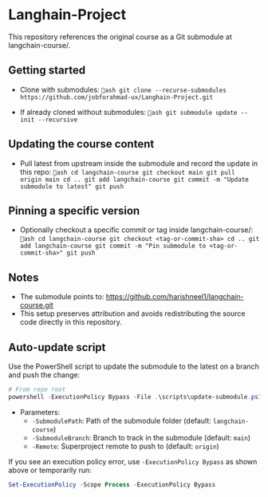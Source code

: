﻿# Langhain-Project

This repository references the original course as a Git submodule at langchain-course/.

## Getting started

- Clone with submodules:
  `ash
  git clone --recurse-submodules https://github.com/jobforahmad-ux/Langhain-Project.git
  `

- If already cloned without submodules:
  `ash
  git submodule update --init --recursive
  `

## Updating the course content

- Pull latest from upstream inside the submodule and record the update in this repo:
  `ash
  cd langchain-course
  git checkout main
  git pull origin main
  cd ..
  git add langchain-course
  git commit -m "Update submodule to latest"
  git push
  `

## Pinning a specific version

- Optionally checkout a specific commit or tag inside langchain-course/:
  `ash
  cd langchain-course
  git checkout <tag-or-commit-sha>
  cd ..
  git add langchain-course
  git commit -m "Pin submodule to <tag-or-commit-sha>"
  git push
  `

## Notes

- The submodule points to: https://github.com/harishneel1/langchain-course.git
- This setup preserves attribution and avoids redistributing the source code directly in this repository.

## Auto-update script

Use the PowerShell script to update the submodule to the latest on a branch and push the change:

```powershell
# From repo root
powershell -ExecutionPolicy Bypass -File .\scripts\update-submodule.ps1 -SubmodulePath "langchain-course" -SubmoduleBranch "main" -Remote "origin"
```

- Parameters:
  - `-SubmodulePath`: Path of the submodule folder (default: `langchain-course`)
  - `-SubmoduleBranch`: Branch to track in the submodule (default: `main`)
  - `-Remote`: Superproject remote to push to (default: `origin`)

If you see an execution policy error, use `-ExecutionPolicy Bypass` as shown above or temporarily run:
```powershell
Set-ExecutionPolicy -Scope Process -ExecutionPolicy Bypass
```
